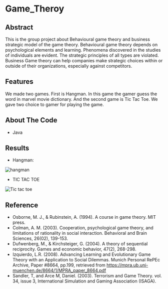 # Game_Theroy
<h2> Abstract</h2>


This is the group project about Behavioural game theory and business strategic model of the game theory. 
Behavioural game theory depends on psychological elements and learning. Phenomena discovered in the studies of individuals are evident. The strategic principles of all types are violated. Business Game theory can help companies make strategic choices within or outside of their organizations, especially against competitors.


<h2> Features </h2>


We made two games. First is Hangman. In this game the gamer guess the word in marvel movie dictionary. And the second game is Tic Tac Toe. We gave two choice to gamer for playing the game.

<h2> About The Code </h2>


* Java 

<h2> Results </h2>


* Hangman:


![hangman](https://user-images.githubusercontent.com/84141439/143482201-a21c250a-33ae-40b2-9e4e-309bc9ca990f.png)

  
    
  
 * TIC TAC TOE
 

![Tic tac toe](https://user-images.githubusercontent.com/84141439/143482275-47dd5aee-210d-432f-bebe-66303a17c738.png)


<h2> Reference </h2>

* Osborne, M. J., & Rubinstein, A. (1994). A course in game theory. MIT press.
* Colman, A. M. (2003). Cooperation, psychological game theory, and limitations of rationality in social interaction. Behavioral and Brain Sciences, 26(02), 139-153.
* Dufwenberg, M., & Kirchsteiger, G. (2004). A theory of sequential reciprocity. Games and economic behavior, 47(2), 268-298.
* Izquierdo, L.R. (2008). Advancing Learning and Evolutionary Game Theory with an Application to Social Dilemmas. Munich Personal RePEc Archive, Paper #8664, pp.199, retrieved from https://mpra.ub.uni-muenchen.de/8664/1/MPRA_paper_8664.pdf
* Sandler, T, and Arce M, Daniel. (2003). Terrorism and Game Theory. vol. 34, issue 3, International Simulation and Gaming Association (ISAGA).


    
     
